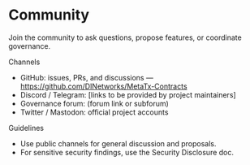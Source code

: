 # Community

Join the community to ask questions, propose features, or coordinate governance.

Channels
- GitHub: issues, PRs, and discussions — https://github.com/DINetworks/MetaTx-Contracts
- Discord / Telegram: [links to be provided by project maintainers]
- Governance forum: (forum link or subforum)
- Twitter / Mastodon: official project accounts

Guidelines
- Use public channels for general discussion and proposals.
- For sensitive security findings, use the Security Disclosure doc.


